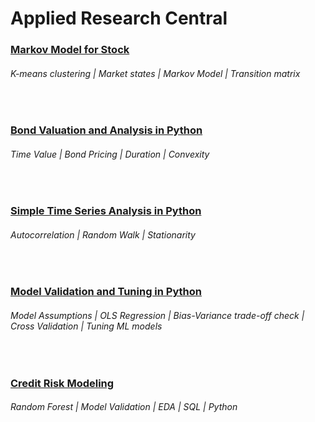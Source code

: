 # Applied Research Central

### [Markov Model for Stock](https://github.com/s1dewalker/Markov-Model-for-Stocks)
###### K-means clustering | Market states | Markov Model | Transition matrix
<br/>

### [Bond Valuation and Analysis in Python](https://github.com/s1dewalker/Bond-evaluating-bond/blob/main/Bond_valuation.ipynb)
###### Time Value | Bond Pricing | Duration | Convexity 
<br/>

### [Simple Time Series Analysis in Python](https://github.com/s1dewalker/Time-series/blob/main/Time_series_analysis2.ipynb)
###### Autocorrelation | Random Walk | Stationarity
<br/>

### [Model Validation and Tuning in Python](https://github.com/s1dewalker/Model_Validation)
###### Model Assumptions | OLS Regression | Bias-Variance trade-off check | Cross Validation | Tuning ML models 
<br/>

### [Credit Risk Modeling](https://github.com/s1dewalker/Credit-Risk-Modeling-in-Python)
###### Random Forest | Model Validation | EDA | SQL | Python
<br/>
